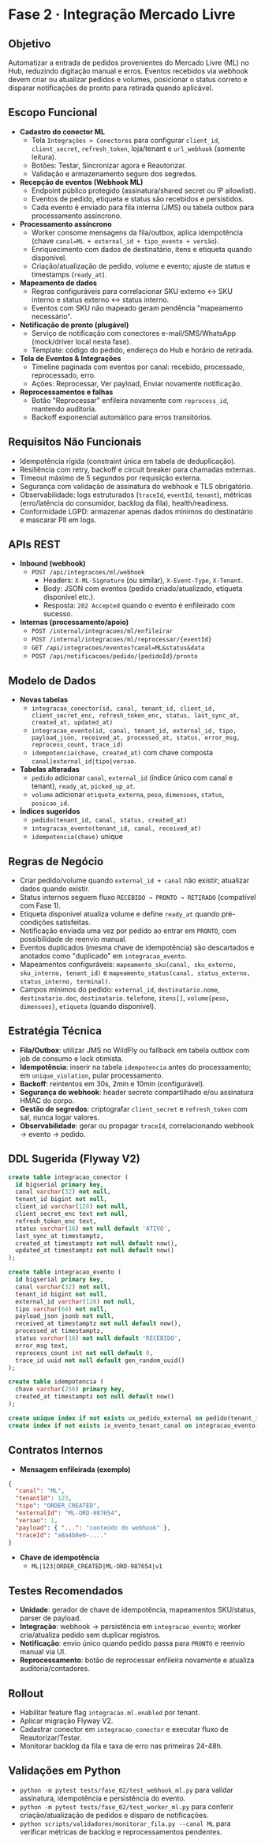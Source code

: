 ﻿# Fase 2 · Integração Mercado Livre

## Objetivo
Automatizar a entrada de pedidos provenientes do Mercado Livre (ML) no Hub, reduzindo digitação manual e erros. Eventos recebidos via webhook devem criar ou atualizar pedidos e volumes, posicionar o status correto e disparar notificações de pronto para retirada quando aplicável.

## Escopo Funcional
- **Cadastro do conector ML**
  - Tela `Integrações > Conectores` para configurar `client_id`, `client_secret`, `refresh_token`, loja/tenant e `url_webhook` (somente leitura).
  - Botões: Testar, Sincronizar agora e Reautorizar.
  - Validação e armazenamento seguro dos segredos.
- **Recepção de eventos (Webhook ML)**
  - Endpoint público protegido (assinatura/shared secret ou IP allowlist).
  - Eventos de pedido, etiqueta e status são recebidos e persistidos.
  - Cada evento é enviado para fila interna (JMS) ou tabela outbox para processamento assíncrono.
- **Processamento assíncrono**
  - Worker consome mensagens da fila/outbox, aplica idempotência (chave `canal=ML + external_id + tipo_evento + versão`).
  - Enriquecimento com dados de destinatário, itens e etiqueta quando disponível.
  - Criação/atualização de pedido, volume e evento; ajuste de status e timestamps (`ready_at`).
- **Mapeamento de dados**
  - Regras configuráveis para correlacionar SKU externo ↔ SKU interno e status externo ↔ status interno.
  - Eventos com SKU não mapeado geram pendência "mapeamento necessário".
- **Notificação de pronto (plugável)**
  - Serviço de notificação com conectores e-mail/SMS/WhatsApp (mock/driver local nesta fase).
  - Template: código do pedido, endereço do Hub e horário de retirada.
- **Tela de Eventos & Integrações**
  - Timeline paginada com eventos por canal: recebido, processado, reprocessado, erro.
  - Ações: Reprocessar, Ver payload, Enviar novamente notificação.
- **Reprocessamentos e falhas**
  - Botão "Reprocessar" enfileira novamente com `reprocess_id`, mantendo auditoria.
  - Backoff exponencial automático para erros transitórios.

## Requisitos Não Funcionais
- Idempotência rígida (constraint única em tabela de deduplicação).
- Resiliência com retry, backoff e circuit breaker para chamadas externas.
- Timeout máximo de 5 segundos por requisição externa.
- Segurança com validação de assinatura do webhook e TLS obrigatório.
- Observabilidade: logs estruturados (`traceId`, `eventId`, `tenant`), métricas (erro/latência do consumidor, backlog da fila), health/readiness.
- Conformidade LGPD: armazenar apenas dados mínimos do destinatário e mascarar PII em logs.

## APIs REST
- **Inbound (webhook)**
  - `POST /api/integracoes/ml/webhook`
    - Headers: `X-ML-Signature` (ou similar), `X-Event-Type`, `X-Tenant`.
    - Body: JSON com eventos (pedido criado/atualizado, etiqueta disponível etc.).
    - Resposta: `202 Accepted` quando o evento é enfileirado com sucesso.
- **Internas (processamento/apoio)**
  - `POST /internal/integracoes/ml/enfileirar`
  - `POST /internal/integracoes/ml/reprocessar/{eventId}`
  - `GET /api/integracoes/eventos?canal=ML&status&data`
  - `POST /api/notificacoes/pedido/{pedidoId}/pronto`

## Modelo de Dados
- **Novas tabelas**
  - `integracao_conector(id, canal, tenant_id, client_id, client_secret_enc, refresh_token_enc, status, last_sync_at, created_at, updated_at)`
  - `integracao_evento(id, canal, tenant_id, external_id, tipo, payload_json, received_at, processed_at, status, error_msg, reprocess_count, trace_id)`
  - `idempotencia(chave, created_at)` com chave composta `canal|external_id|tipo|versao`.
- **Tabelas alteradas**
  - `pedido` adicionar `canal`, `external_id` (índice único com canal e tenant), `ready_at`, `picked_up_at`.
  - `volume` adicionar `etiqueta_externa`, `peso`, `dimensoes`, `status`, `posicao_id`.
- **Índices sugeridos**
  - `pedido(tenant_id, canal, status, created_at)`
  - `integracao_evento(tenant_id, canal, received_at)`
  - `idempotencia(chave)` unique

## Regras de Negócio
- Criar pedido/volume quando `external_id + canal` não existir; atualizar dados quando existir.
- Status internos seguem fluxo `RECEBIDO → PRONTO → RETIRADO` (compatível com Fase 1).
- Etiqueta disponível atualiza volume e define `ready_at` quando pré-condições satisfeitas.
- Notificação enviada uma vez por pedido ao entrar em `PRONTO`, com possibilidade de reenvio manual.
- Eventos duplicados (mesma chave de idempotência) são descartados e anotados como "duplicado" em `integracao_evento`.
- Mapeamentos configuráveis: `mapeamento_sku(canal, sku_externo, sku_interno, tenant_id)` e `mapeamento_status(canal, status_externo, status_interno, terminal)`.
- Campos mínimos do pedido: `external_id`, `destinatario.nome`, `destinatario.doc`, `destinatario.telefone`, `itens[]`, `volume{peso, dimensoes}`, `etiqueta` (quando disponível).

## Estratégia Técnica
- **Fila/Outbox**: utilizar JMS no WildFly ou fallback em tabela outbox com job de consumo e lock otimista.
- **Idempotência**: inserir na tabela `idempotencia` antes do processamento; em `unique_violation`, pular processamento.
- **Backoff**: reintentos em 30s, 2min e 10min (configurável).
- **Segurança do webhook**: header secreto compartilhado e/ou assinatura HMAC do corpo.
- **Gestão de segredos**: criptografar `client_secret` e `refresh_token` com sal, nunca logar valores.
- **Observabilidade**: gerar ou propagar `traceId`, correlacionando webhook → evento → pedido.

## DDL Sugerida (Flyway V2)
```sql
create table integracao_conector (
  id bigserial primary key,
  canal varchar(32) not null,
  tenant_id bigint not null,
  client_id varchar(128) not null,
  client_secret_enc text not null,
  refresh_token_enc text,
  status varchar(16) not null default 'ATIVO',
  last_sync_at timestamptz,
  created_at timestamptz not null default now(),
  updated_at timestamptz not null default now()
);

create table integracao_evento (
  id bigserial primary key,
  canal varchar(32) not null,
  tenant_id bigint not null,
  external_id varchar(128) not null,
  tipo varchar(64) not null,
  payload_json jsonb not null,
  received_at timestamptz not null default now(),
  processed_at timestamptz,
  status varchar(16) not null default 'RECEBIDO',
  error_msg text,
  reprocess_count int not null default 0,
  trace_id uuid not null default gen_random_uuid()
);

create table idempotencia (
  chave varchar(256) primary key,
  created_at timestamptz not null default now()
);

create unique index if not exists ux_pedido_external on pedido(tenant_id, canal, external_id);
create index if not exists ix_evento_tenant_canal on integracao_evento(tenant_id, canal, received_at);
```

## Contratos Internos
- **Mensagem enfileirada (exemplo)**
```json
{
  "canal": "ML",
  "tenantId": 123,
  "tipo": "ORDER_CREATED",
  "externalId": "ML-ORD-987654",
  "versao": 1,
  "payload": { "...": "conteúdo do webhook" },
  "traceId": "a8a4b8e0-...."
}
```
- **Chave de idempotência**
  - `ML|123|ORDER_CREATED|ML-ORD-987654|v1`

## Testes Recomendados
- **Unidade**: gerador de chave de idempotência, mapeamentos SKU/status, parser de payload.
- **Integração**: webhook → persistência em `integracao_evento`; worker cria/atualiza pedido sem duplicar registros.
- **Notificação**: envio único quando pedido passa para `PRONTO` e reenvio manual via UI.
- **Reprocessamento**: botão de reprocessar enfileira novamente e atualiza auditoria/contadores.

## Rollout
- Habilitar feature flag `integracao.ml.enabled` por tenant.
- Aplicar migração Flyway V2.
- Cadastrar conector em `integracao_conector` e executar fluxo de Reautorizar/Testar.
- Monitorar backlog da fila e taxa de erro nas primeiras 24-48h.

## Validações em Python
- `python -m pytest tests/fase_02/test_webhook_ml.py` para validar assinatura, idempotência e persistência do evento.
- `python -m pytest tests/fase_02/test_worker_ml.py` para conferir criação/atualização de pedidos e disparo de notificações.
- `python scripts/validadores/monitorar_fila.py --canal ML` para verificar métricas de backlog e reprocessamentos pendentes.
